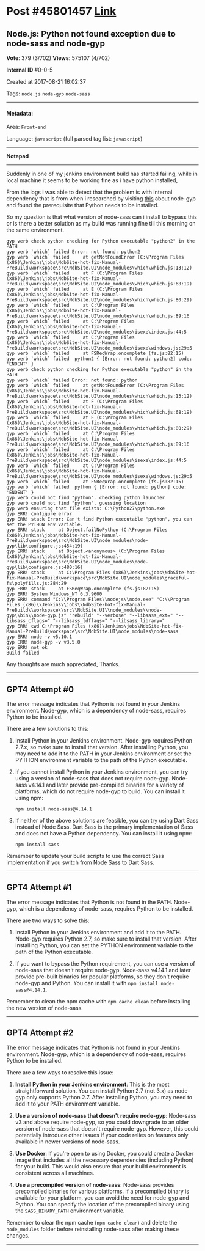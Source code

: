 
# Post \#45801457 [Link](https://stackoverflow.com/questions/45801457/)

## Node.js: Python not found exception due to node-sass and node-gyp

**Vote**: 379 (3/702) **Views**: 575107 (4/702) 

**Internal ID** \#0-0-5

Created at 2017-08-21 16:02:37

Tags: `node.js` `node-gyp` `node-sass`

----------

#### Metadata:

Area: `Front-end`

Language: `javascript` (full parsed tag list: `javascript`)

----------

**Notepad**


----------

Suddenly in one of my jenkins environment build has started failing, while in local machine it seems to be working fine as i have python installed,

From the logs i was able to detect that the problem is with internal dependency that is  from  when i researched by visiting [this](https://github.com/nodejs/node-gyp) about node-gyp and found the prerequisite that Python needs to be installed.

So my question is that what version of node-sass can i install to bypass this or is there a better solution as my build was running fine till this morning on the same environment.





```
gyp verb check python checking for Python executable "python2" in the PATH
gyp verb `which` failed Error: not found: python2
gyp verb `which` failed     at getNotFoundError (C:\Program Files (x86)\Jenkins\jobs\NdbSite-hot-fix-Manual-PreBuild\workspace\src\NdbSite.UI\node_modules\which\which.js:13:12)
gyp verb `which` failed     at F (C:\Program Files (x86)\Jenkins\jobs\NdbSite-hot-fix-Manual-PreBuild\workspace\src\NdbSite.UI\node_modules\which\which.js:68:19)
gyp verb `which` failed     at E (C:\Program Files (x86)\Jenkins\jobs\NdbSite-hot-fix-Manual-PreBuild\workspace\src\NdbSite.UI\node_modules\which\which.js:80:29)
gyp verb `which` failed     at C:\Program Files (x86)\Jenkins\jobs\NdbSite-hot-fix-Manual-PreBuild\workspace\src\NdbSite.UI\node_modules\which\which.js:89:16
gyp verb `which` failed     at C:\Program Files (x86)\Jenkins\jobs\NdbSite-hot-fix-Manual-PreBuild\workspace\src\NdbSite.UI\node_modules\isexe\index.js:44:5
gyp verb `which` failed     at C:\Program Files (x86)\Jenkins\jobs\NdbSite-hot-fix-Manual-PreBuild\workspace\src\NdbSite.UI\node_modules\isexe\windows.js:29:5
gyp verb `which` failed     at FSReqWrap.oncomplete (fs.js:82:15)
gyp verb `which` failed  python2 { [Error: not found: python2] code: 'ENOENT' }
gyp verb check python checking for Python executable "python" in the PATH
gyp verb `which` failed Error: not found: python
gyp verb `which` failed     at getNotFoundError (C:\Program Files (x86)\Jenkins\jobs\NdbSite-hot-fix-Manual-PreBuild\workspace\src\NdbSite.UI\node_modules\which\which.js:13:12)
gyp verb `which` failed     at F (C:\Program Files (x86)\Jenkins\jobs\NdbSite-hot-fix-Manual-PreBuild\workspace\src\NdbSite.UI\node_modules\which\which.js:68:19)
gyp verb `which` failed     at E (C:\Program Files (x86)\Jenkins\jobs\NdbSite-hot-fix-Manual-PreBuild\workspace\src\NdbSite.UI\node_modules\which\which.js:80:29)
gyp verb `which` failed     at C:\Program Files (x86)\Jenkins\jobs\NdbSite-hot-fix-Manual-PreBuild\workspace\src\NdbSite.UI\node_modules\which\which.js:89:16
gyp verb `which` failed     at C:\Program Files (x86)\Jenkins\jobs\NdbSite-hot-fix-Manual-PreBuild\workspace\src\NdbSite.UI\node_modules\isexe\index.js:44:5
gyp verb `which` failed     at C:\Program Files (x86)\Jenkins\jobs\NdbSite-hot-fix-Manual-PreBuild\workspace\src\NdbSite.UI\node_modules\isexe\windows.js:29:5
gyp verb `which` failed     at FSReqWrap.oncomplete (fs.js:82:15)
gyp verb `which` failed  python { [Error: not found: python] code: 'ENOENT' }
gyp verb could not find "python". checking python launcher 
gyp verb could not find "python". guessing location 
gyp verb ensuring that file exists: C:\Python27\python.exe
gyp ERR! configure error 
gyp ERR! stack Error: Can't find Python executable "python", you can set the PYTHON env variable.
gyp ERR! stack     at Object.failNoPython (C:\Program Files (x86)\Jenkins\jobs\NdbSite-hot-fix-Manual-PreBuild\workspace\src\NdbSite.UI\node_modules\node-gyp\lib\configure.js:454:19)
gyp ERR! stack     at Object.<anonymous> (C:\Program Files (x86)\Jenkins\jobs\NdbSite-hot-fix-Manual-PreBuild\workspace\src\NdbSite.UI\node_modules\node-gyp\lib\configure.js:480:16)
gyp ERR! stack     at C:\Program Files (x86)\Jenkins\jobs\NdbSite-hot-fix-Manual-PreBuild\workspace\src\NdbSite.UI\node_modules\graceful-fs\polyfills.js:284:29
gyp ERR! stack     at FSReqWrap.oncomplete (fs.js:82:15)
gyp ERR! System Windows_NT 6.3.9600
gyp ERR! command "C:\\Program Files\\nodejs\\node.exe" "C:\\Program Files (x86)\\Jenkins\\jobs\\NdbSite-hot-fix-Manual-PreBuild\\workspace\\src\\NdbSite.UI\\node_modules\\node-gyp\\bin\\node-gyp.js" "rebuild" "--verbose" "--libsass_ext=" "--libsass_cflags=" "--libsass_ldflags=" "--libsass_library="
gyp ERR! cwd C:\Program Files (x86)\Jenkins\jobs\NdbSite-hot-fix-Manual-PreBuild\workspace\src\NdbSite.UI\node_modules\node-sass
gyp ERR! node -v v5.10.1
gyp ERR! node-gyp -v v3.5.0
gyp ERR! not ok 
Build failed
```


Any thoughts are much appreciated, Thanks. 


----------
        
## GPT4 Attempt \#0

The error message indicates that Python is not found in your Jenkins environment. Node-gyp, which is a dependency of node-sass, requires Python to be installed.

There are a few solutions to this:

1. Install Python in your Jenkins environment. Node-gyp requires Python 2.7.x, so make sure to install that version. After installing Python, you may need to add it to the PATH in your Jenkins environment or set the PYTHON environment variable to the path of the Python executable.

2. If you cannot install Python in your Jenkins environment, you can try using a version of node-sass that does not require node-gyp. Node-sass v4.14.1 and later provide pre-compiled binaries for a variety of platforms, which do not require node-gyp to build. You can install it using npm:

   ```
   npm install node-sass@4.14.1
   ```

3. If neither of the above solutions are feasible, you can try using Dart Sass instead of Node Sass. Dart Sass is the primary implementation of Sass and does not have a Python dependency. You can install it using npm:

   ```
   npm install sass
   ```

Remember to update your build scripts to use the correct Sass implementation if you switch from Node Sass to Dart Sass.

--------

## GPT4 Attempt \#1

The error message indicates that Python is not found in the PATH. Node-gyp, which is a dependency of node-sass, requires Python to be installed. 

There are two ways to solve this:

1. Install Python in your Jenkins environment and add it to the PATH. Node-gyp requires Python 2.7, so make sure to install that version. After installing Python, you can set the PYTHON environment variable to the path of the Python executable.

2. If you want to bypass the Python requirement, you can use a version of node-sass that doesn't require node-gyp. Node-sass v4.14.1 and later provide pre-built binaries for popular platforms, so they don't require node-gyp and Python. You can install it with `npm install node-sass@4.14.1`.

Remember to clean the npm cache with `npm cache clean` before installing the new version of node-sass.

--------

## GPT4 Attempt \#2

The error message indicates that Python is not found in your Jenkins environment. Node-gyp, which is a dependency of node-sass, requires Python to be installed.

There are a few ways to resolve this issue:

1. **Install Python in your Jenkins environment**: This is the most straightforward solution. You can install Python 2.7 (not 3.x) as node-gyp only supports Python 2.7. After installing Python, you may need to add it to your PATH environment variable.

2. **Use a version of node-sass that doesn't require node-gyp**: Node-sass v3 and above require node-gyp, so you could downgrade to an older version of node-sass that doesn't require node-gyp. However, this could potentially introduce other issues if your code relies on features only available in newer versions of node-sass.

3. **Use Docker**: If you're open to using Docker, you could create a Docker image that includes all the necessary dependencies (including Python) for your build. This would also ensure that your build environment is consistent across all machines.

4. **Use a precompiled version of node-sass**: Node-sass provides precompiled binaries for various platforms. If a precompiled binary is available for your platform, you can avoid the need for node-gyp and Python. You can specify the location of the precompiled binary using the `SASS_BINARY_PATH` environment variable.

Remember to clear the npm cache (`npm cache clean`) and delete the `node_modules` folder before reinstalling node-sass after making these changes.

--------
